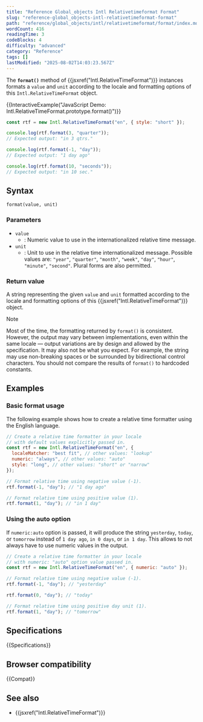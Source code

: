 ```yaml
---
title: "Reference Global_objects Intl Relativetimeformat Format"
slug: "reference-global_objects-intl-relativetimeformat-format"
path: "reference/global_objects/intl/relativetimeformat/format/index.md"
wordCount: 416
readingTime: 3
codeBlocks: 4
difficulty: "advanced"
category: "Reference"
tags: []
lastModified: "2025-08-02T14:03:23.567Z"
---
```



The **`format()`** method of {{jsxref("Intl.RelativeTimeFormat")}} instances formats a `value` and `unit` according to the locale and formatting options of this `Intl.RelativeTimeFormat` object.

{{InteractiveExample("JavaScript Demo: Intl.RelativeTimeFormat.prototype.format()")}}

```js interactive-example
const rtf = new Intl.RelativeTimeFormat("en", { style: "short" });

console.log(rtf.format(3, "quarter"));
// Expected output: "in 3 qtrs."

console.log(rtf.format(-1, "day"));
// Expected output: "1 day ago"

console.log(rtf.format(10, "seconds"));
// Expected output: "in 10 sec."
```

## Syntax

```js-nolint
format(value, unit)
```

### Parameters

- `value`
  - : Numeric value to use in the internationalized relative time message.
- `unit`
  - : Unit to use in the relative time internationalized message. Possible values are: `"year"`, `"quarter"`, `"month"`, `"week"`, `"day"`, `"hour"`, `"minute"`, `"second"`. Plural forms are also permitted.

### Return value

A string representing the given `value` and `unit` formatted according to the locale and formatting options of this {{jsxref("Intl.RelativeTimeFormat")}} object.

> [!NOTE]
> Most of the time, the formatting returned by `format()` is consistent. However, the output may vary between implementations, even within the same locale — output variations are by design and allowed by the specification. It may also not be what you expect. For example, the string may use non-breaking spaces or be surrounded by bidirectional control characters. You should not compare the results of `format()` to hardcoded constants.

## Examples

### Basic format usage

The following example shows how to create a relative time formatter using the English language.

```js
// Create a relative time formatter in your locale
// with default values explicitly passed in.
const rtf = new Intl.RelativeTimeFormat("en", {
  localeMatcher: "best fit", // other values: "lookup"
  numeric: "always", // other values: "auto"
  style: "long", // other values: "short" or "narrow"
});

// Format relative time using negative value (-1).
rtf.format(-1, "day"); // "1 day ago"

// Format relative time using positive value (1).
rtf.format(1, "day"); // "in 1 day"
```

### Using the auto option

If `numeric:auto` option is passed, it will produce the string `yesterday`, `today`, or `tomorrow` instead of `1 day ago`, `in 0 days`, or `in 1 day`. This allows to not always have to use numeric values in the output.

```js
// Create a relative time formatter in your locale
// with numeric: "auto" option value passed in.
const rtf = new Intl.RelativeTimeFormat("en", { numeric: "auto" });

// Format relative time using negative value (-1).
rtf.format(-1, "day"); // "yesterday"

rtf.format(0, "day"); // "today"

// Format relative time using positive day unit (1).
rtf.format(1, "day"); // "tomorrow"
```

## Specifications

{{Specifications}}

## Browser compatibility

{{Compat}}

## See also

- {{jsxref("Intl.RelativeTimeFormat")}}
